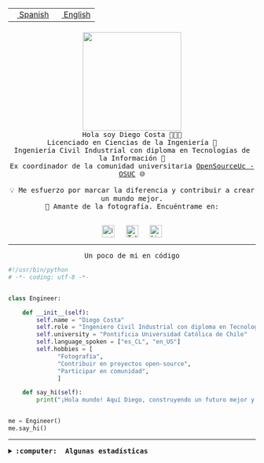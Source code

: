 <table border="0"  align="right">
 <tr><td><a href="README.md"><img src="https://upload.wikimedia.org/wikipedia/commons/thumb/8/89/Bandera_de_Espa%C3%B1a.svg/1200px-Bandera_de_Espa%C3%B1a.svg.png" height="10"> Spanish</a></td>
 <td><a href="README.en.md"><img src="https://upload.wikimedia.org/wikipedia/commons/a/a4/Flag_of_the_United_States.svg" height="10"> English</a></td></tr>
</table><br><br><br>

<p align="center">
  <img src="https://github.com/diegocostares/diegocostares/blob/main/Images/aaa2.gif?raw=true" height="200px" weight="200px">
  <br><samp>
    Hola soy Diego Costa 👨🏻‍💻<br>
    Licenciado en Ciencias de la Ingeniería 🤖<br>
    Ingeniería Civil Industrial con diploma en Tecnologías de la Información 🧠<br>
    Ex coordinador de la comunidad universitaria <a href="https://github.com/open-source-uc">OpenSourceUc - OSUC</a> 🌐<br>
  <br>
    💡 Me esfuerzo por marcar la diferencia y contribuir a crear un mundo mejor.<br>
    📸 Amante de la fotografía. Encuéntrame en: <br>
  <br></samp>
</p>

<p align="center">
   <a href="https://instagram.com/diegocosta_no" target="blank">
      <img align="center" src="https://cdn.jsdelivr.net/npm/simple-icons@3.0.1/icons/instagram.svg" alt="instagram" height="25px" width="25px" />
      &#8203;
   </a>
   &nbsp; &nbsp; &nbsp;
   <a href="https://t.me/diegocosta_no" target="blank">
      <img align="center" alt="Telegram" width="25px" src="https://icons-for-free.com/iconfiles/png/512/Telegram-1324888767380505522.png" />
      &#8203;
   </a>
   &nbsp; &nbsp; &nbsp;
   <a href="https://www.linkedin.com/in/diegocostar/" target="blank">
      <img align="center" alt="LinkedIn" width="25px" src="https://img.icons8.com/metro/452/linkedin.png" />
      &#8203;
   </a>
</p>

---

<p align="center"><front size="25"><samp>Un poco de mi en código</samp></front></p>

```python
#!/usr/bin/python
# -*- coding: utf-8 -*-


class Engineer:

    def __init__(self):
        self.name = "Diego Costa"
        self.role = "Ingeniero Civil Industrial con diploma en Tecnologías de la Información"
        self.university = "Pontificia Universidad Católica de Chile"
        self.language_spoken = ["es_CL", "en_US"]
        self.hobbies = [
              "Fotografía",
              "Contribuir en proyectos open-source",
              "Participar en comunidad",
              ]

    def say_hi(self):
        print("¡Hola mundo! Aquí Diego, construyendo un futuro mejor y cambiando el mundo.")


me = Engineer()
me.say_hi()
```

---

<details>
  <summary><b><samp>:computer: &nbsp;Algunas estadísticas</samp></b></summary>
  <br/></p>

<!--START_SECTION:waka-->
![Code Time](http://img.shields.io/badge/Code%20Time-1%2C774%20hrs%2041%20mins-blue)

📅 **Soy más productivo los Miércoles** 

```text
Lunes                    10920 commits       ██░░░░░░░░░░░░░░░░░░░░░░░   06.22 % 
Martes                   5935 commits        █░░░░░░░░░░░░░░░░░░░░░░░░   03.38 % 
Miércoles                56177 commits       ████████░░░░░░░░░░░░░░░░░   32.01 % 
Jueves                   45958 commits       ███████░░░░░░░░░░░░░░░░░░   26.19 % 
Viernes                  50848 commits       ███████░░░░░░░░░░░░░░░░░░   28.97 % 
Sábado                   5274 commits        █░░░░░░░░░░░░░░░░░░░░░░░░   03.01 % 
Domingo                  391 commits         ░░░░░░░░░░░░░░░░░░░░░░░░░   00.22 % 
```


📊 **Esta semana me dediqué a** 

```text
🐱‍💻 Proyectos: 
buk-webapp               4 hrs 12 mins       ██████████░░░░░░░░░░░░░░░   41.76 % 
hackathon                3 hrs 42 mins       █████████░░░░░░░░░░░░░░░░   36.71 % 
BetpracticeSpider        1 hr 15 mins        ███░░░░░░░░░░░░░░░░░░░░░░   12.50 % 
nicoanalisis             54 mins             ██░░░░░░░░░░░░░░░░░░░░░░░   09.03 % 
```


 Last Updated on 19/08/2024 21:11:08 UTC
<!--END_SECTION:waka-->

<p align="center"> <img src="https://github-readme-stats.vercel.app/api?username=diegocostares&show_icons=true&theme=ayu-mirage" alt="abhisheknaiidu" /></p>

</details>
